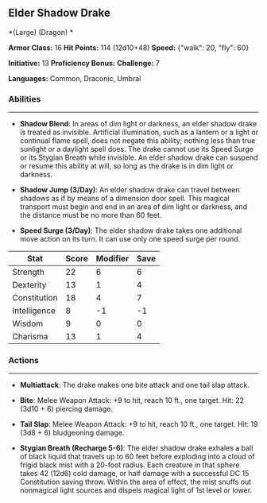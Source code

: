 ## Elder Shadow Drake
*(Large) (Dragon) *

**Armor Class:** 16
**Hit Points:** 114 (12d10+48)
**Speed:** {"walk": 20, "fly": 60}

**Initiative:** 13
**Proficiency Bonus:**
**Challenge:** 7

**Languages:** Common, Draconic, Umbral

### Abilities
 --- 
- **Shadow Blend**: In areas of dim light or darkness, an elder shadow drake is treated as invisible. Artificial illumination, such as a lantern or a light or continual flame spell, does not negate this ability; nothing less than true sunlight or a daylight spell does. The drake cannot use its Speed Surge or its Stygian Breath while invisible. An elder shadow drake can suspend or resume this ability at will, so long as the drake is in dim light or darkness.

- **Shadow Jump (3/Day)**: An elder shadow drake can travel between shadows as if by means of a dimension door spell. This magical transport must begin and end in an area of dim light or darkness, and the distance must be no more than 60 feet.

- **Speed Surge (3/Day)**: The elder shadow drake takes one additional move action on its turn. It can use only one speed surge per round.



| Stat | Score | Modifier | Save |
| ---- | ---- | ---- | ---- |
| Strength | 22 | 6 | 6 |
| Dexterity | 13 | 1 | 4 |
| Constitution | 18 | 4 | 7 |
| Intelligence | 8 | -1 | -1 |
| Wisdom | 9 | 0 | 0 |
| Charisma | 13 | 1 | 4 |

### Actions
 --- 
- **Multiattack**: The drake makes one bite attack and one tail slap attack.

- **Bite**: Melee Weapon Attack: +9 to hit, reach 10 ft., one target. Hit: 22 (3d10 + 6) piercing damage.

- **Tail Slap**: Melee Weapon Attack: +9 to hit, reach 10 ft., one target. Hit: 19 (3d8 + 6) bludgeoning damage.

- **Stygian Breath (Recharge 5-6)**: The elder shadow drake exhales a ball of black liquid that travels up to 60 feet before exploding into a cloud of frigid black mist with a 20-foot radius. Each creature in that sphere takes 42 (12d6) cold damage, or half damage with a successful DC 15 Constitution saving throw. Within the area of effect, the mist snuffs out nonmagical light sources and dispels magical light of 1st level or lower.

